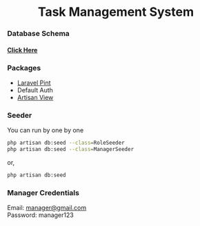 <div align='center'>

# Task Management System 

</div>

### Database Schema
#### [Click Here](https://drawsql.app/teams/irfan-chy/diagrams/task-management-system)

### Packages
- [Laravel Pint](https://laravel.com/docs/10.x/pint)
- Default Auth
- [Artisan View](https://github.com/svenluijten/artisan-view)


### Seeder
You can run by one by one

```bash
php artisan db:seed --class=RoleSeeder
php artisan db:seed --class=ManagerSeeder
```
or,

```bash
php artisan db:seed
```


### Manager Credentials 
Email: manager@gmail.com <br>
Password: manager123
